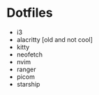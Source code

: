 # Dotfiles

- i3    
- alacritty [old and not cool]   
- kitty   
- neofetch  
- nvim  
- ranger  
- picom  
- starship  
